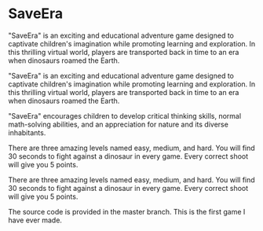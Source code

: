 # SaveEra
<p>"SaveEra" is an exciting and educational adventure game designed to captivate children's imagination while promoting learning and exploration. In this thrilling virtual world, players are transported back in time to an era when dinosaurs roamed the Earth.</p>
<p>"SaveEra" is an exciting and educational adventure game designed to captivate children's imagination while promoting learning and exploration. In this thrilling virtual world, players are transported back in time to an era when dinosaurs roamed the Earth.</p>
<p>"SaveEra" encourages children to develop critical thinking skills, normal math-solving abilities, and an appreciation for nature and its diverse inhabitants.</p>
<p>There are three amazing levels named easy, medium, and hard. You will find 30 seconds to fight against a dinosaur in every game. Every correct shoot will give you 5 points.</p>
<p>There are three amazing levels named easy, medium, and hard. You will find 30 seconds to fight against a dinosaur in every game. Every correct shoot will give you 5 points.</p>
<p>The source code is provided in the master branch. This is the first game I have ever made.</p>
